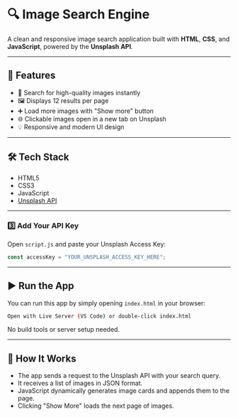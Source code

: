 # 🔍 Image Search Engine

A clean and responsive image search application built with **HTML**, **CSS**, and **JavaScript**, powered by the **Unsplash API**.

---

## 📸 Features

- 🔎 Search for high-quality images instantly
- 🖼️ Displays 12 results per page
- ➕ Load more images with "Show more" button
- 🌐 Clickable images open in a new tab on Unsplash
- 💡 Responsive and modern UI design

---

## 🛠️ Tech Stack

- HTML5
- CSS3
- JavaScript
- [Unsplash API](https://unsplash.com/developers)

---

### 3️⃣ Add Your API Key

Open `script.js` and paste your Unsplash Access Key:

```js
const accessKey = "YOUR_UNSPLASH_ACCESS_KEY_HERE";
```
---

## ▶️ Run the App

You can run this app by simply opening `index.html` in your browser:

```bash
Open with Live Server (VS Code) or double-click index.html
```

No build tools or server setup needed.

---

## 🧠 How It Works

- The app sends a request to the Unsplash API with your search query.  
- It receives a list of images in JSON format.  
- JavaScript dynamically generates image cards and appends them to the page.  
- Clicking "Show More" loads the next page of images.